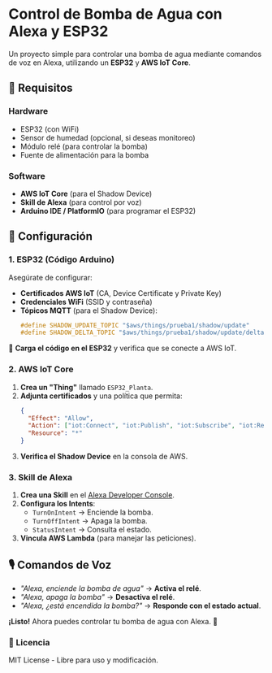 # **Control de Bomba de Agua con Alexa y ESP32**  

Un proyecto simple para controlar una bomba de agua mediante comandos de voz en Alexa, utilizando un **ESP32** y **AWS IoT Core**.  

## **📌 Requisitos**  
### **Hardware**  
- ESP32 (con WiFi)  
- Sensor de humedad (opcional, si deseas monitoreo)  
- Módulo relé (para controlar la bomba)  
- Fuente de alimentación para la bomba  

### **Software**  
- **AWS IoT Core** (para el Shadow Device)  
- **Skill de Alexa** (para control por voz)  
- **Arduino IDE / PlatformIO** (para programar el ESP32)  

## **🔧 Configuración**  

### **1. ESP32 (Código Arduino)**  
Asegúrate de configurar:  
- **Certificados AWS IoT** (CA, Device Certificate y Private Key)  
- **Credenciales WiFi** (SSID y contraseña)  
- **Tópicos MQTT** (para el Shadow Device):  
  ```cpp
  #define SHADOW_UPDATE_TOPIC "$aws/things/prueba1/shadow/update"
  #define SHADOW_DELTA_TOPIC "$aws/things/prueba1/shadow/update/delta"
  ```  

📌 **Carga el código en el ESP32** y verifica que se conecte a AWS IoT.  

### **2. AWS IoT Core**  
1. **Crea un "Thing"** llamado `ESP32_Planta`.  
2. **Adjunta certificados** y una política que permita:  
   ```json
   {
     "Effect": "Allow",
     "Action": ["iot:Connect", "iot:Publish", "iot:Subscribe", "iot:Receive"],
     "Resource": "*"
   }
   ```  
3. **Verifica el Shadow Device** en la consola de AWS.  

### **3. Skill de Alexa**  
1. **Crea una Skill** en el [Alexa Developer Console](https://developer.amazon.com/alexa/console/ask).  
2. **Configura los Intents**:  
   - `TurnOnIntent` → Enciende la bomba.  
   - `TurnOffIntent` → Apaga la bomba.  
   - `StatusIntent` → Consulta el estado.  
3. **Vincula AWS Lambda** (para manejar las peticiones).  

## **🎙 Comandos de Voz**  
- *"Alexa, enciende la bomba de agua"* → **Activa el relé**.  
- *"Alexa, apaga la bomba"* → **Desactiva el relé**.  
- *"Alexa, ¿está encendida la bomba?"* → **Responde con el estado actual**.  

**¡Listo!** Ahora puedes controlar tu bomba de agua con Alexa. 🎉  

### **📜 Licencia**  
MIT License - Libre para uso y modificación.  